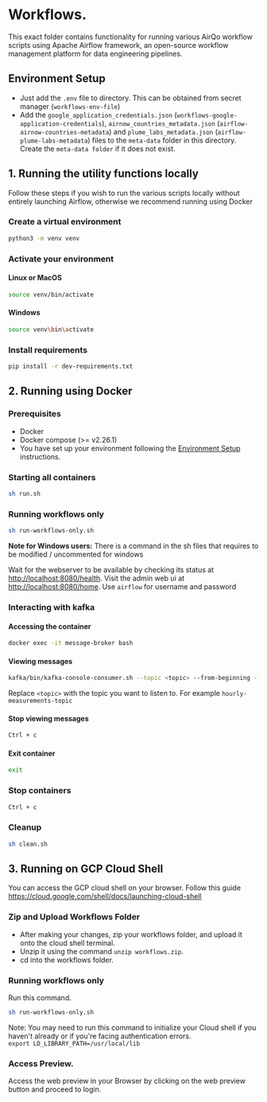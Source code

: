 # Workflows.

This exact folder contains functionality for running various AirQo workflow scripts using Apache Airflow framework, an open-source workflow management platform for data
engineering pipelines.

## Environment Setup

- Just add the `.env` file to directory. This can be obtained from secret manager (`workflows-env-file`)
- Add the `google_application_credentials.json` (`workflows-google-application-credentials`), `airnow_countries_metadata.json` (`airflow-airnow-countries-metadata`) and `plume_labs_metadata.json` (`airflow-plume-labs-metadata`) files to the `meta-data` folder in this directory. Create the `meta-data folder` if it does not exist.

## 1. Running the utility functions locally

Follow these steps if you wish to run the various scripts locally without entirely launching Airflow, otherwise we recommend running using Docker

### Create a virtual environment

```bash
python3 -m venv venv
```

### Activate your environment

#### Linux or MacOS

```bash
source venv/bin/activate
```

#### Windows

```bash
source venv\bin\activate
```

### Install requirements

```bash
pip install -r dev-requirements.txt
```

## 2. Running using Docker

### Prerequisites

- Docker
- Docker compose (>= v2.26.1)
- You have set up your environment following the [Environment Setup](#environment-setup) instructions.

### Starting all containers

```bash
sh run.sh
```

### Running workflows only

```bash
sh run-workflows-only.sh
```

**Note for Windows users:** There is a command in the sh files that requires to be modified / uncommented for windows

Wait for the webserver to be available by checking its status at <http://localhost:8080/health>. Visit the admin web ui
at <http://localhost:8080/home>. Use `airflow` for username and password

### Interacting with kafka

#### Accessing the container

```bash
docker exec -it message-broker bash
```

#### Viewing messages

```bash
kafka/bin/kafka-console-consumer.sh --topic <topic> --from-beginning --bootstrap-server localhost:9092
```

Replace `<topic>` with the topic you want to listen to. For example `hourly-measurements-topic`

#### Stop viewing messages

```bash
Ctrl + c
```

#### Exit container

```bash
exit
```

### Stop containers

```bash
Ctrl + c
```

### Cleanup

```bash
sh clean.sh
```

## 3. Running on GCP Cloud Shell

You can access the GCP cloud shell on your browser. Follow this guide <https://cloud.google.com/shell/docs/launching-cloud-shell>

### Zip and Upload Workflows Folder

- After making your changes, zip your workflows folder, and upload it onto the cloud shell terminal.
- Unzip it using the command `unzip workflows.zip`.
- cd into the workflows folder.

### Running workflows only

Run this command.

```bash
sh run-workflows-only.sh
```

Note: You may need to run this command to initialize your Cloud shell if you haven't already or if you're facing authentication errors.  
`export LD_LIBRARY_PATH=/usr/local/lib`

### Access Preview.

Access the web preview in your Browser by clicking on the web preview button and proceed to login.
